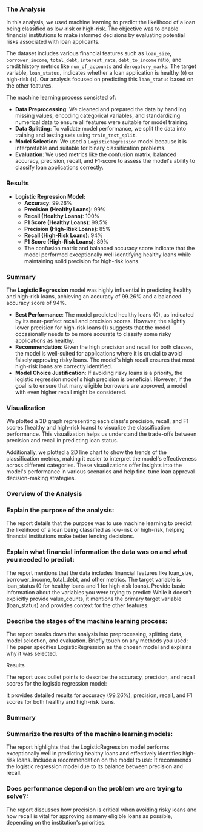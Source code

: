 ### The Analysis

In this analysis, we used machine learning to predict the likelihood of a loan being classified as low-risk or high-risk. The objective was to enable financial institutions to make informed decisions by evaluating potential risks associated with loan applicants.

The dataset includes various financial features such as `loan_size`, `borrower_income`, `total_debt`, `interest_rate`, `debt_to_income` ratio, and credit history metrics like `num_of_accounts` and `derogatory_marks`. The target variable, `loan_status,` indicates whether a loan application is healthy (`0`) or high-risk (`1`). Our analysis focused on predicting this `loan_status` based on the other features.

The machine learning process consisted of:

* **Data Preprocessing**: We cleaned and prepared the data by handling missing values, encoding categorical variables, and standardizing numerical data to ensure all features were suitable for model training.
* **Data Splitting**: To validate model performance, we split the data into training and testing sets using `train_test_split`.
* **Model Selection**: We used a `LogisticRegression` model because it is interpretable and suitable for binary classification problems.
* **Evaluation**: We used metrics like the confusion matrix, balanced accuracy, precision, recall, and F1-score to assess the model's ability to classify loan applications correctly.

### Results

* **Logistic Regression Model:**
    * **Accuracy**: 99.26%
    * **Precision (Healthy Loans)**: 99%
    * **Recall (Healthy Loans)**: 100%
    * **F1 Score (Healthy Loans)**: 99.5%
    * **Precision (High-Risk Loans)**: 85%
    * **Recall (High-Risk Loans)**: 94%
    * **F1 Score (High-Risk Loans)**: 89%
    * The confusion matrix and balanced accuracy score indicate that the model performed exceptionally well identifying healthy loans while maintaining solid precision for high-risk loans.

### Summary

The **Logistic Regression** model was highly influential in predicting healthy and high-risk loans, achieving an accuracy of 99.26% and a balanced accuracy score of 94%. 

* **Best Performance**: The model predicted healthy loans (0), as indicated by its near-perfect recall and precision scores. However, the slightly lower precision for high-risk loans (1) suggests that the model occasionally needs to be more accurate to classify some risky applications as healthy.
* **Recommendation**: Given the high precision and recall for both classes, the model is well-suited for applications where it is crucial to avoid falsely approving risky loans. The model's high recall ensures that most high-risk loans are correctly identified.
* **Model Choice Justification**: If avoiding risky loans is a priority, the logistic regression model's high precision is beneficial. However, if the goal is to ensure that many eligible borrowers are approved, a model with even higher recall might be considered.

### Visualization

We plotted a 3D graph representing each class's precision, recall, and F1 scores (healthy and high-risk loans) to visualize the classification performance. This visualization helps us understand the trade-offs between precision and recall in predicting loan status. 

Additionally, we plotted a 2D line chart to show the trends of the classification metrics, making it easier to interpret the model's effectiveness across different categories. These visualizations offer insights into the model's performance in various scenarios and help fine-tune loan approval decision-making strategies. 

### Overview of the Analysis

### Explain the purpose of the analysis: 
The report details that the purpose was to use machine learning to predict the likelihood of a loan being classified as low-risk or high-risk, helping financial institutions make better lending decisions.

### Explain what financial information the data was on and what you needed to predict: 
The report mentions that the data includes financial features like loan_size, borrower_income, total_debt, and other metrics. The target variable is loan_status (0 for healthy loans and 1 for high-risk loans).
Provide basic information about the variables you were trying to predict: While it doesn't explicitly provide value_counts, it mentions the primary target variable (loan_status) and provides context for the other features.

### Describe the stages of the machine learning process: 
The report breaks down the analysis into preprocessing, splitting data, model selection, and evaluation.
Briefly touch on any methods you used: The paper specifies LogisticRegression as the chosen model and explains why it was selected.

Results

The report uses bullet points to describe the accuracy, precision, and recall scores for the logistic regression model:

It provides detailed results for accuracy (99.26%), precision, recall, and F1 scores for both healthy and high-risk loans.

### Summary
### Summarize the results of the machine learning models: 

The report highlights that the LogisticRegression model performs exceptionally well in predicting healthy loans and effectively identifies high-risk loans.
Include a recommendation on the model to use: It recommends the logistic regression model due to its balance between precision and recall.

### Does performance depend on the problem we are trying to solve?: 
The report discusses how precision is critical when avoiding risky loans and how recall is vital for approving as many eligible loans as possible, depending on the institution's priorities.

